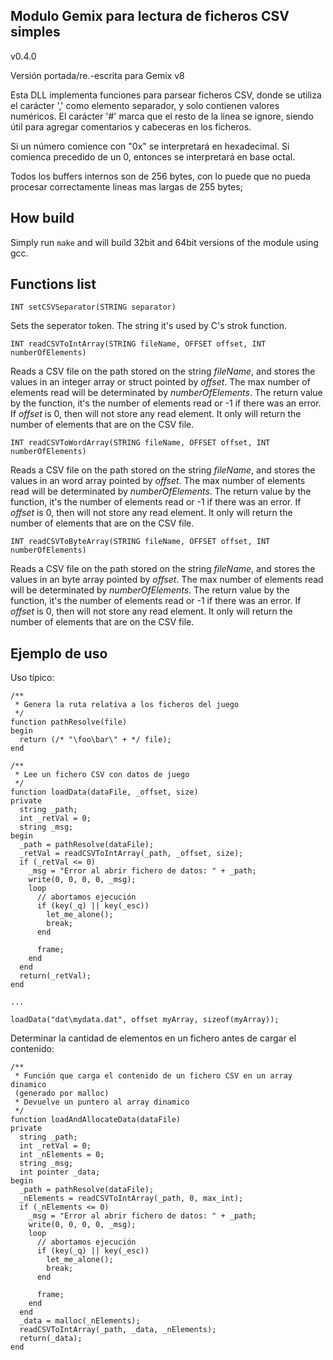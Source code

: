 Modulo Gemix para lectura de ficheros CSV simples
----------------------------------------

v0.4.0

Versión portada/re.-escrita para Gemix v8

Esta DLL implementa funciones para parsear ficheros CSV, donde se utiliza el
carácter ',' como elemento separador, y solo contienen valores numéricos. El
carácter '#' marca que el resto de la linea se ignore, siendo útil para agregar
comentarios y cabeceras en los ficheros.

Si un número comience con "0x" se interpretará en hexadecimal. Si comienca
precedido de un 0, entonces se interpretará en base octal.

Todos los buffers internos son de 256 bytes, con lo puede que no pueda procesar
correctamente lineas mas largas de 255 bytes;

## How build

Simply run `make` and will build 32bit and 64bit versions of the module using
gcc.

## Functions list

`INT setCSVSeparator(STRING separator)`

Sets the seperator token. The string it's used by C's strok function.


`INT readCSVToIntArray(STRING fileName, OFFSET offset, INT numberOfElements)`

Reads a CSV file on the path stored on the string *fileName*, and stores the
values in an integer array or struct pointed by *offset*. The max number of elements
read will be determinated by *numberOfElements*. The return value by the
function, it's the number of elements read or -1 if there was an error.
If *offset* is 0, then will not store any read element. It only will return the
number of elements that are on the CSV file.

`INT readCSVToWordArray(STRING fileName, OFFSET offset, INT numberOfElements)`

Reads a CSV file on the path stored on the string *fileName*, and stores the
values in an word array pointed by *offset*. The max number of elements
read will be determinated by *numberOfElements*. The return value by the
function, it's the number of elements read or -1 if there was an error.
If *offset* is 0, then will not store any read element. It only will return the
number of elements that are on the CSV file.

`INT readCSVToByteArray(STRING fileName, OFFSET offset, INT numberOfElements)`

Reads a CSV file on the path stored on the string *fileName*, and stores the
values in an byte array pointed by *offset*. The max number of elements
read will be determinated by *numberOfElements*. The return value by the
function, it's the number of elements read or -1 if there was an error.
If *offset* is 0, then will not store any read element. It only will return the
number of elements that are on the CSV file.


## Ejemplo de uso

Uso típico:

```div2
/**
 * Genera la ruta relativa a los ficheros del juego
 */
function pathResolve(file)
begin
  return (/* "\foo\bar\" + */ file);
end

/**
 * Lee un fichero CSV con datos de juego
 */
function loadData(dataFile, _offset, size)
private
  string _path;
  int _retVal = 0;
  string _msg;
begin
  _path = pathResolve(dataFile);
  _retVal = readCSVToIntArray(_path, _offset, size);
  if (_retVal <= 0)
    _msg = "Error al abrir fichero de datos: " + _path;
    write(0, 0, 0, 0, _msg);
    loop
      // abortamos ejecución
      if (key(_q) || key(_esc))
        let_me_alone();
        break;
      end

      frame;
    end
  end
  return(_retVal);
end

...

loadData("dat\mydata.dat", offset myArray, sizeof(myArray));
```

Determinar la cantidad de elementos en un fichero antes de cargar el contenido:

```div2
/**
 * Función que carga el contenido de un fichero CSV en un array dinamico
 (generado por malloc)
 * Devuelve un puntero al array dinamico
 */
function loadAndAllocateData(dataFile)
private
  string _path;
  int _retVal = 0;
  int _nElements = 0;
  string _msg;
  int pointer _data;
begin
  _path = pathResolve(dataFile);
  _nElements = readCSVToIntArray(_path, 0, max_int);
  if (_nElements <= 0)
    _msg = "Error al abrir fichero de datos: " + _path;
    write(0, 0, 0, 0, _msg);
    loop
      // abortamos ejecución
      if (key(_q) || key(_esc))
        let_me_alone();
        break;
      end

      frame;
    end
  end
  _data = malloc(_nElements);
  readCSVToIntArray(_path, _data, _nElements);
  return(_data);
end
```

